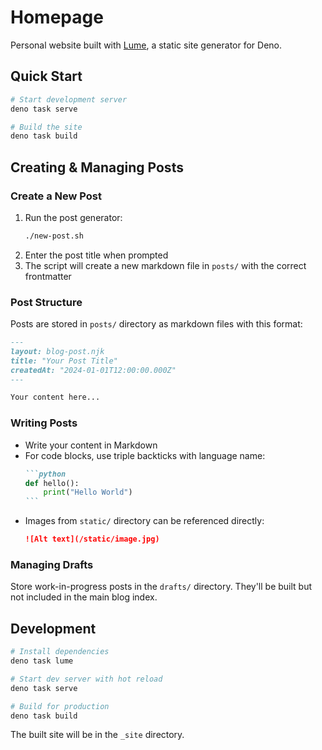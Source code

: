 # Homepage

Personal website built with [Lume](https://lume.land), a static site generator for Deno.

## Quick Start

```bash
# Start development server
deno task serve

# Build the site
deno task build
```

## Creating & Managing Posts

### Create a New Post

1. Run the post generator:
   ```bash
   ./new-post.sh
   ```
2. Enter the post title when prompted
3. The script will create a new markdown file in `posts/` with the correct frontmatter

### Post Structure

Posts are stored in `posts/` directory as markdown files with this format:

```markdown
---
layout: blog-post.njk
title: "Your Post Title"
createdAt: "2024-01-01T12:00:00.000Z"
---

Your content here...
```

### Writing Posts

- Write your content in Markdown
- For code blocks, use triple backticks with language name:
  ````markdown
  ```python
  def hello():
      print("Hello World")
  ```
  ````
- Images from `static/` directory can be referenced directly:
  ```markdown
  ![Alt text](/static/image.jpg)
  ```

### Managing Drafts

Store work-in-progress posts in the `drafts/` directory. They'll be built but not included in the main blog index.

## Development

```bash
# Install dependencies
deno task lume

# Start dev server with hot reload
deno task serve

# Build for production
deno task build
```

The built site will be in the `_site` directory.

